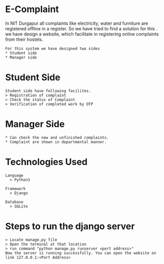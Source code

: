 # E-Complaint
   In NIT Durgapur all complaints like electricity, water and furniture are registered offline in a register. So we 
    have tried to find a solution for this . we have design a website, which facilitate in registering online complaints from their hostels.
    
    For this system we have designed two sides 
    * Student side
    * Manager side
 # Student Side
    Student side have following facilites.
    > Registration of complaint
    > Check the status of Complaint
    > Verification of completed work by OTP 
 # Manager Side 
    * Can check the new and unfinished complaints.
    * Complaint are shown in departmental manner.
 
 # Technologies Used
    Language
      > Python3
      
    Framework 
      > Django
      
    Database
      > SQLite
 # Steps to run the django server
    > Locate manage.py file
    > Open the terminal at that location
    > run command "python manage.py runserver <port address>"
    Now the server is running successfully. You can open the website on link 127.0.0.1:<Port Address>
